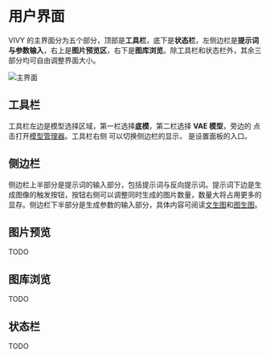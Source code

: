 # 用户界面

VIVY 的主界面分为五个部分，顶部是**工具栏**，底下是**状态栏**，左侧边栏是**提示词与参数输入**，右上是**图片预览区**，右下是**图库浏览**。除工具栏和状态栏外，其余三部分均可自由调整界面大小。

![主界面](/zh/screenshot.png)

## 工具栏

工具栏左边是模型选择区域，第一栏选择**底模**，第二栏选择 **VAE 模型**，旁边的 <Icon name="model"/> 点击打开[模型管理器](/zh/guide/usage/model)。工具栏右侧 <Icon name="sidebar-fill"/> 可以切换侧边栏的显示，<Icon name="setting"/> 是设置面板的入口。

## 侧边栏

侧边栏上半部分是提示词的输入部分，包括提示词与反向提示词。提示词下边是生成图像的触发按钮，按钮右侧可以调整同时生成的图片数量，数量大将占用更多的显存。侧边栏下半部分是生成参数的输入部分，具体内容可阅读[文生图](/zh/guide/usage/txt2img)和[图生图](/zh/guide/usage/img2img)。

## 图片预览

TODO

## 图库浏览

TODO

## 状态栏

TODO